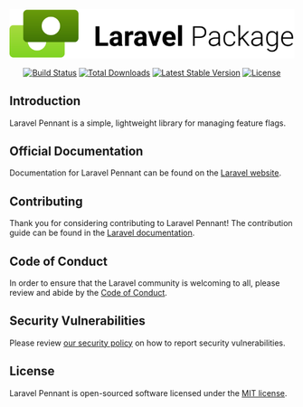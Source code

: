 <p align="center"><img src="/art/logo.svg" alt="Laravel Pennant Package Logo"></p>

<p align="center">
<a href="https://github.com/laravel/pennant/actions"><img src="https://github.com/laravel/pennant/workflows/tests/badge.svg" alt="Build Status"></a>
<a href="https://packagist.org/packages/laravel/pennant"><img src="https://img.shields.io/packagist/dt/laravel/pennant" alt="Total Downloads"></a>
<a href="https://packagist.org/packages/laravel/pennant"><img src="https://img.shields.io/packagist/v/laravel/pennant" alt="Latest Stable Version"></a>
<a href="https://packagist.org/packages/laravel/pennant"><img src="https://img.shields.io/packagist/l/laravel/pennant" alt="License"></a>
</p>

## Introduction

Laravel Pennant is a simple, lightweight library for managing feature flags.

## Official Documentation

Documentation for Laravel Pennant can be found on the [Laravel website](https://laravel.com/docs/pennant).

## Contributing

Thank you for considering contributing to Laravel Pennant! The contribution guide can be found in the [Laravel documentation](https://laravel.com/docs/contributions).

## Code of Conduct

In order to ensure that the Laravel community is welcoming to all, please review and abide by the [Code of Conduct](https://laravel.com/docs/contributions#code-of-conduct).

## Security Vulnerabilities

Please review [our security policy](https://github.com/laravel/envoy/security/policy) on how to report security vulnerabilities.

## License

Laravel Pennant is open-sourced software licensed under the [MIT license](LICENSE.md).
